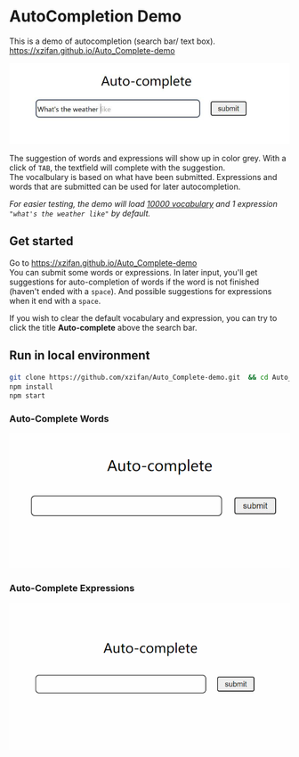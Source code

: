 # AutoCompletion Demo   
This is a demo of autocompletion (search bar/ text box).   https://xzifan.github.io/Auto_Complete-demo

![screenshot](./screenshot.jpg)  

The suggestion of words and expressions will show up in color grey. With a click of `TAB`, the textfield will complete with the suggestion.  
The vocalbulary is based on what have been submitted. Expressions and words that are submitted can be used for later autocompletion.    

<em>For easier testing, the demo will load [10000 vocabulary](https://raw.githubusercontent.com/first20hours/google-10000-english/master/google-10000-english-no-swears.txt) and 1 expression `"what's the weather like"` by default.</em>  

## Get started  
Go to  https://xzifan.github.io/Auto_Complete-demo  
You can submit some words or expressions. In later input, you'll get suggestions for auto-completion of words if the word is not finished (haven't ended with a `space`). And possible suggestions for expressions when it end with a `space`.  

If you wish to clear the default vocabulary and expression, you can try to click the title **Auto-complete** above the search bar.  

## Run in local environment  
```bash
git clone https://github.com/xzifan/Auto_Complete-demo.git  && cd Auto_Complete-demo
npm install
npm start
```


### Auto-Complete Words  
![Auto-Complete Words](./words.gif)

### Auto-Complete Expressions  
![Auto-Complete Expressions](./expressions.gif)


